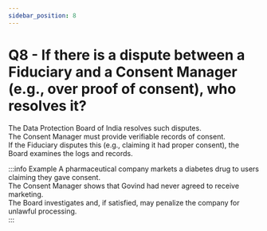 ```yaml
---
sidebar_position: 8
---
```


# Q8 - If there is a dispute between a Fiduciary and a Consent Manager (e.g., over proof of consent), who resolves it?

The Data Protection Board of India resolves such disputes.  
The Consent Manager must provide verifiable records of consent.  
If the Fiduciary disputes this (e.g., claiming it had proper consent), the Board examines the logs and records.  

:::info Example
A pharmaceutical company markets a diabetes drug to users claiming they gave consent.  
The Consent Manager shows that Govind had never agreed to receive marketing.  
The Board investigates and, if satisfied, may penalize the company for unlawful processing.  
:::
